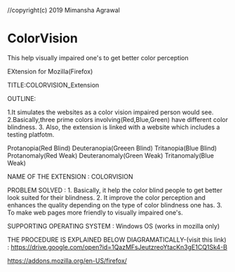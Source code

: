 //copyright(c) 2019  Mimansha Agrawal

# ColorVision
This help visually impaired one's to get better color perception

EXtension for Mozilla(Firefox) 

TITLE:COLORVISION_Extension

OUTLINE:

1.It simulates the websites as a color vision impaired person would see.
2.Basically,three prime colors involving(Red,Blue,Green) have different color blindness.
3. Also, the extension is linked with a website which includes a testing platfotm.

Protanopia(Red Blind)
Deuteranopia(Greeen Blind)
Tritanopia(Blue Blind)
Protanomaly(Red Weak)
Deuteranomaly(Green Weak)
Tritanomaly(Blue Weak)

NAME OF THE EXTENSION : COLORVISION


PROBLEM SOLVED : 1. Basically, it help the color blind people to get better look suited for their blindness.
2. It improve the color perception and enhances the quality depending on the type of color blindness one has.
3. To make web pages more friendly to visually impaired one's.

SUPPORTING OPERATING SYSTEM : Windows OS (works in mozilla only)

THE PROCEDURE IS EXPLAINED BELOW DIAGRAMATICALLY-(visit this link) :  https://drive.google.com/open?id=1QazMFsJeutzreoYtacKn3gE1CQ1Sk4-B

https://addons.mozilla.org/en-US/firefox/

